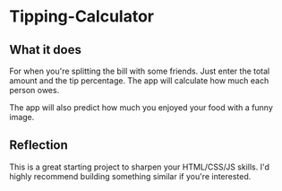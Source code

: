 # Tipping-Calculator

## What it does

For when you're splitting the bill with some friends. Just enter the total amount and the tip percentage. The app will calculate how much each person owes.

The app will also predict how much you enjoyed your food with a funny image. 

## Reflection

This is a great starting project to sharpen your HTML/CSS/JS skills. I'd highly recommend building something similar if you're interested. 